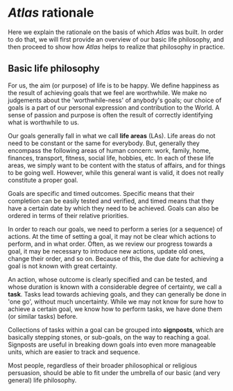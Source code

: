 # _Atlas_ rationale

Here we explain the rationale on the basis of which _Atlas_ was built. In order to do that, we will first provide an overview of our basic life philosophy, and then proceed to show how _Atlas_ helps to realize that philosophy in practice.

## Basic life philosophy

For us, the aim (or purpose) of life is to be happy. We define happiness as the result of achieving goals that we feel are worthwhile. We make no judgements about the 'worthwhile-ness' of anybody's goals; our choice of goals is a part of our personal expression and contribution to the World. A sense of passion and purpose is often the result of correctly identifying what is worthwhile to us.

Our goals generally fall in what we call **life areas** (LAs). Life areas do not need to be constant or the same for everybody. But, generally they encompass the following areas of human concern: work, family, home, finances, transport, fitness, social life, hobbies, etc. In each of these life areas, we simply want to be content with the status of affairs, and for things to be going well. However, while this general want is valid, it does not really constitute a proper goal.

Goals are specific and timed outcomes. Specific means that their completion can be easily tested and verified, and timed means that they have a certain date by which they need to be achieved. Goals can also be ordered in terms of their relative priorities.

In order to reach our goals, we need to perform a series (or a sequence) of actions. At the time of setting a goal, it may not be clear which actions to perform, and in what order. Often, as we review our progress towards a goal, it may be necessary to introduce new actions, update old ones, change their order, and so on. Because of this, the due date for achieving a goal is not known with great certainty.

An action, whose outcome is clearly specified and can be tested, and whose duration is known with a considerable degree of certainty, we call a **task**. Tasks lead towards achieving goals, and they can generally be done in 'one go', without much uncertainty. While we may not know for sure how to achieve a certain goal, we know how to perform tasks, we have done them (or similar tasks) before.

Collections of tasks within a goal can be grouped into **signposts**, which are basically stepping stones, or sub-goals, on the way to reaching a goal. Signposts are useful in breaking down goals into even more manageable units, which are easier to track and sequence.

Most people, regardless of their broader philosophical or religious persuasion, should be able to fit under the umbrella of our basic (and very general) life philosophy.


